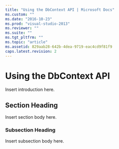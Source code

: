 ```yaml
---
title: "Using the DbContext API | Microsoft Docs"
ms.custom: ""
ms.date: "2016-10-23"
ms.prod: "visual-studio-2013"
ms.reviewer: ""
ms.suite: ""
ms.tgt_pltfrm: ""
ms.topic: "article"
ms.assetid: 829aab28-642b-4dea-9719-eac4cd9f81f9
caps.latest.revision: 2
---
```

# Using the DbContext API
Insert introduction here.  
  
## Section Heading  
 Insert section body here.  
  
### Subsection Heading  
 Insert subsection body here.